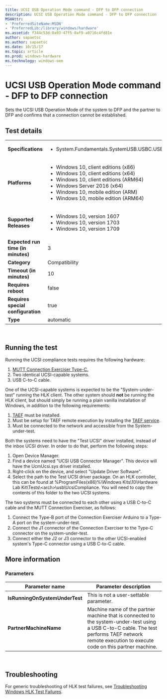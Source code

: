 ```yaml
---
title: UCSI USB Operation Mode command - DFP to DFP connection
description: UCSI USB Operation Mode command - DFP to DFP connection
MSHAttr:
- 'PreferredSiteName:MSDN'
- 'PreferredLib:/library/windows/hardware'
ms.assetid: f344c53d-0a93-47f5-8af9-a0716c4fd81e
author: sapaetsc
ms.author: sapaetsc
ms.date: 10/15/17
ms.topic: article
ms.prod: windows-hardware
ms.technology: windows-oem
---
```


# <span id="p_hlk_test.b54768d3-fda7-492d-9ea2-e335d902af34"></span>UCSI USB Operation Mode command - DFP to DFP connection


Sets the UCSI USB Operation Mode of the system to DFP and the partner to DFP and confirms that a connection cannot be established.

## Test details
|||
|---|---|
| **Specifications**  | <ul><li>System.Fundamentals.SystemUSB.USBC.USBTypeCUCSI.USBTypeCUCSI</li></ul> |  
| **Platforms**   | <ul><li>Windows 10, client editions (x86)</li><li>Windows 10, client editions (x64)</li><li>Windows 10, client editions (ARM64)</li><li>Windows Server 2016 (x64)</li><li>Windows 10, mobile edition (ARM)</li><li>Windows 10, mobile edition (ARM64)</li></ul> |
| **Supported Releases** | <ul><li>Windows 10, version 1607</li><li>Windows 10, version 1703</li><li>Windows 10, version 1709</li></ul> |
|**Expected run time (in minutes)**| 3 |
|**Category**| Compatibility |
|**Timeout (in minutes)**| 10 |
|**Requires reboot**| false |
|**Requires special configuration**| true |
|**Type**| automatic |

 

## <span id="Running_the_test"></span><span id="running_the_test"></span><span id="RUNNING_THE_TEST"></span>Running the test


Running the UCSI compliance tests requires the following hardware:

1.  [MUTT Connection Exerciser Type-C.](https://msdn.microsoft.com/en-us/library/windows/hardware/mt644884.aspx)
2.  Two identical UCSI-capable systems.
3.  USB C-to-C cable.

One of the UCSI-capable systems is expected to be the "System-under-test" running the HLK client. The other system should **not** be running the HLK client, but should simply be running a plain vanilla installation of Windows, in addition to the following requirements:

1.  [TAEF](https://msdn.microsoft.com/en-us/library/windows/hardware/hh439725.aspx) must be installed.
2.  Must be setup for TAEF remote execution by installing the [TAEF service](https://msdn.microsoft.com/en-us/library/windows/hardware/hh439749.aspx).
3.  Must be connected to the network and accessible from the System-under-test.

Both the systems need to have the "Test UCSI" driver installed, instead of the inbox UCSI driver. In order to do that, perform the following steps:

1.  Open Device Manager.
2.  Find a device named "UCSI USB Connector Manager". This device will have the UcmUcsi.sys driver installed.
3.  Right-click on the device, and select "Update Driver Software".
4.  Select the path to the Test UCSI driver package. On an HLK controller, this can be found at %ProgramFiles(x86)%\\Windows Kits\\10\\Hardware Lab Kit\\Tests\\&lt;arch&gt;\\usb\\UcsiCompliance. You will need to copy the contents of this folder to the two UCSI systems.

The two systems must be connected to each other using a USB C-to-C cable and the MUTT Connection Exerciser, as follows:

1.  Connect the Type-B port of the Connection Exerciser Arduino to a Type-A port on the system-under-test.
2.  Connect the J1 connector of the Connection Exerciser to the Type-C connector on the system-under-test.
3.  Connect either the J2 or J3 connector to the other UCSI-enabled system's Type-C connector using a USB C-to-C cable.

## <span id="More_information"></span><span id="more_information"></span><span id="MORE_INFORMATION"></span>More information


### <span id="Parameters"></span><span id="parameters"></span><span id="PARAMETERS"></span>Parameters

| Parameter name                 | Parameter description                                                                                                                                                                             |
|--------------------------------|---------------------------------------------------------------------------------------------------------------------------------------------------------------------------------------------------|
| **IsRunningOnSystemUnderTest** | This is not a user-settable parameter.                                                                                                                                                            |
| **PartnerMachineName**         | Machine name of the partner machine that is connected to the system-under-test using a USB C-to-C cable. The test performs TAEF network remote execution to execute code on this partner machine. |

 

## <span id="Troubleshooting"></span><span id="troubleshooting"></span><span id="TROUBLESHOOTING"></span>Troubleshooting


For generic troubleshooting of HLK test failures, see [Troubleshooting Windows HLK Test Failures](..\user\troubleshooting-windows-hlk-test-failures.md).

 

 






